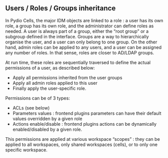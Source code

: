 ## Users / Roles / Groups inheritance

In Pydio Cells, the major IDM objects are linked to a role : a user has its own role, a group has its own role, and the administrator can define roles as needed.
A user is always part of a group, either the “root group” or a subgroup defined in the interface. Groups are a way to hierarchically organise the user, and a user can only belong to one group. On the other hand, admin roles can be applied to any users, and a user can be assigned any number of roles. In that sense, roles are closer to AD/LDAP groups.
 
At run time, these roles are sequentially traversed to define the actual permissions of a user, as described below: 

* Apply all permissions inherited from the user groups
* Apply all admin roles applied to this user
* Finally apply the user-specific role.

Permissions can be of 3 types: 

* ACLs (see below)
* Parameters values : frontend plugins parameters can have their default values overridden by a given role
* Actions enable/disable : frontend plugins actions can be dynamically enabled/disabled by a given role.

This permissions are applied at various workspace “scopes” : they can be applied to all workspaces, only shared workspaces (cells), or to only one specific workspace.
